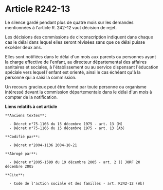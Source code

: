 # Article R242-13

Le silence gardé pendant plus de quatre mois sur les demandes mentionnées à l'article R. 242-12 vaut décision de rejet.

Les décisions des commissions de circonscription indiquent dans chaque cas le délai dans lequel elles seront révisées sans
que ce délai puisse excéder deux ans.

Elles sont notifiées dans le délai d'un mois aux parents ou personnes ayant la charge effective de l'enfant, au directeur
départemental des affaires sanitaires et sociales, à l'établissement ou au service dispensant l'éducation spéciale vers
lequel l'enfant est orienté, ainsi le cas échéant qu'à la personne qui a saisi la commission.

Un recours gracieux peut être formé par toute personne ou organisme intéressé devant la commission départementale dans le
délai d'un mois à compter de la notification.

**Liens relatifs à cet article**

	**Anciens textes**:

	  - Décret n°75-1166 du 15 décembre 1975 - art. 13 (M)
	  - Décret n°75-1166 du 15 décembre 1975 - art. 13 (Ab)

	**Codifié par**:

	  - Décret n°2004-1136 2004-10-21

	**Abrogé par**:

	  - Décret n°2005-1589 du 19 décembre 2005 - art. 2 () JORF 20 décembre 2005

	**Cite**:

	  - Code de l'action sociale et des familles - art. R242-12 (Ab)
